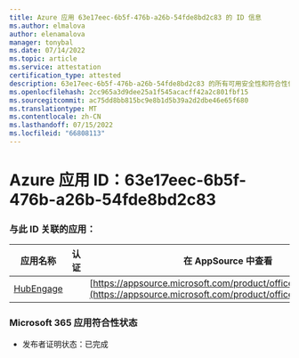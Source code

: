 ```yaml
---
title: Azure 应用 63e17eec-6b5f-476b-a26b-54fde8bd2c83 的 ID 信息
ms.author: elmalova
author: elenamalova
manager: tonybal
ms.date: 07/14/2022
ms.topic: article
ms.service: attestation
certification_type: attested
description: 63e17eec-6b5f-476b-a26b-54fde8bd2c83 的所有可用安全性和符合性信息。
ms.openlocfilehash: 2cc965a3d9dee25a1f545acacff42a2c801fbf15
ms.sourcegitcommit: ac75dd8bb815bc9e8b1d5b39a2d2dbe46e65f680
ms.translationtype: MT
ms.contentlocale: zh-CN
ms.lasthandoff: 07/15/2022
ms.locfileid: "66808113"
---
```

# <a name="azure-app-id-63e17eec-6b5f-476b-a26b-54fde8bd2c83"></a>Azure 应用 ID：63e17eec-6b5f-476b-a26b-54fde8bd2c83


### <a name="apps-associated-with-this-id"></a>与此 ID 关联的应用：
| **应用名称** | **认证** | **在 AppSource 中查看** |
|--------------|---------------|-----------------------|
| [HubEngage](../forward/WA200003668.md) |  | [https://appsource.microsoft.com/product/office/WA200003668](https://appsource.microsoft.com/product/office/WA200003668) |

### <a name="microsoft-365-app-compliance-status"></a>Microsoft 365 应用符合性状态
- 发布者证明状态：已完成
